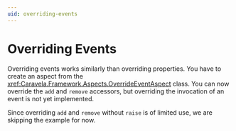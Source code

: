 ```yaml
---
uid: overriding-events
---
```

# Overriding Events

Overriding events works similarly than overriding properties. You have to create an aspect from the <xref:Caravela.Framework.Aspects.OverrideEventAspect> class. You can now override the `add` and `remove` accessors, but overriding the invocation of an event is not yet implemented.

Since overriding `add` and `remove` without `raise` is of limited use, we are skipping the example for now.

